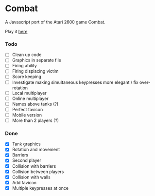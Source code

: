 # Combat
A Javascript port of the Atari 2600 game Combat.

Play it <a href="http://sethtrei.github.io/Combat" target="_blank">here</a>

### Todo

- [ ] Clean up code
- [ ] Graphics in separate file
- [ ] Firing ability
- [ ] Firing displacing victim
- [ ] Score keeping
- [ ] Investigate making simultaneous keypresses more elegant / fix over-rotation
- [ ] Local multiplayer
- [ ] Online multiplayer
- [ ] Names above tanks (?)
- [ ] Perfect favicon
- [ ] Mobile version
- [ ] More than 2 players (?)

### Done 
- [x] Tank graphics
- [x] Rotation and movement
- [x] Barriers
- [x] Second player
- [x] Collision with barriers
- [x] Collision between players
- [x] Collision with walls
- [x] Add favicon
- [x] Multiple keypresses at once